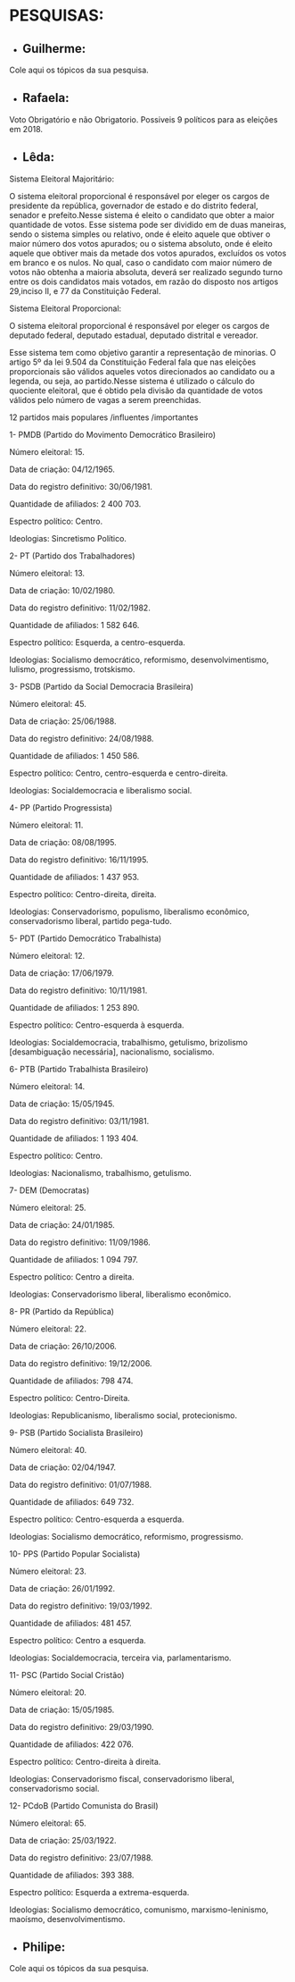 ﻿# PESQUISAS:

* ## **Guilherme**:

Cole aqui os tópicos da sua pesquisa.

* ## **Rafaela**:

Voto Obrigatório e não Obrigatorio. Possiveis 9 políticos para as eleições em 2018.

* ## **Lêda**:

Sistema Eleitoral Majoritário:

O sistema eleitoral proporcional é responsável por eleger os cargos de presidente da república, governador de estado e do distrito federal, 
senador e prefeito.Nesse sistema é eleito o candidato que obter a maior quantidade de votos.
Esse sistema pode ser dividido em de duas maneiras, sendo o sistema simples ou relativo, onde é eleito aquele que obtiver o maior número dos votos apurados; 
ou o sistema absoluto, onde é eleito aquele que obtiver mais da metade dos votos apurados, excluídos os votos em branco e os nulos. No qual, caso o candidato 
com maior número de votos não obtenha a maioria absoluta, deverá ser realizado segundo turno entre os dois candidatos mais votados, em razão do disposto nos artigos 29,inciso II, e 77 da Constituição Federal.

Sistema Eleitoral Proporcional:

O sistema eleitoral proporcional é responsável por eleger os cargos de deputado federal, deputado estadual, deputado distrital e vereador.

Esse sistema tem como objetivo garantir a representação de minorias. O artigo 5º da lei 9.504 da Constituição Federal fala que nas eleições proporcionais são válidos aqueles votos direcionados ao candidato ou a legenda, ou seja, ao partido.Nesse sistema é utilizado
o cálculo do quociente eleitoral, que é obtido pela divisão da quantidade de votos válidos pelo número de vagas a serem preenchidas.

12 partidos mais populares /influentes /importantes

1- PMDB (Partido do Movimento Democrático Brasileiro)


Número eleitoral: 15.

Data de criação: 04/12/1965.

Data do registro definitivo: 30/06/1981. 

Quantidade de afiliados: 2 400 703.

Espectro político: Centro.

Ideologias: Sincretismo Político.

2- PT (Partido dos Trabalhadores)


Número eleitoral: 13. 

Data de criação: 10/02/1980.

Data do registro definitivo: 11/02/1982. 

Quantidade de afiliados: 1 582 646.

Espectro político: Esquerda, a centro-esquerda.

Ideologias: Socialismo democrático, reformismo, desenvolvimentismo, lulismo, progressismo, trotskismo.

3- PSDB (Partido da Social Democracia Brasileira)


Número eleitoral: 45. 

Data de criação: 25/06/1988.

Data do registro definitivo: 24/08/1988.

Quantidade de afiliados: 1 450 586.

Espectro político: Centro, centro-esquerda e centro-direita.

Ideologias: Socialdemocracia e liberalismo social.


4- PP (Partido Progressista)


Número eleitoral: 11. 

Data de criação: 08/08/1995.

Data do registro definitivo: 16/11/1995.

Quantidade de afiliados: 1 437 953.

Espectro político: Centro-direita, direita.

Ideologias: Conservadorismo, populismo, liberalismo econômico, conservadorismo liberal, partido pega-tudo.

5- PDT (Partido Democrático Trabalhista)


Número eleitoral: 12. 

Data de criação: 17/06/1979.

Data do registro definitivo: 10/11/1981.

Quantidade de afiliados: 1 253 890.

Espectro político: Centro-esquerda à esquerda.

Ideologias: Socialdemocracia, trabalhismo, getulismo, brizolismo [desambiguação necessária], nacionalismo, socialismo. 

6- PTB (Partido Trabalhista Brasileiro)


Número eleitoral: 14.

Data de criação: 15/05/1945.

Data do registro definitivo: 03/11/1981. 

Quantidade de afiliados: 1 193 404.

Espectro político: Centro.

Ideologias: Nacionalismo, trabalhismo, getulismo.

7- DEM (Democratas)


Número eleitoral: 25. 

Data de criação: 24/01/1985.

Data do registro definitivo: 11/09/1986.

Quantidade de afiliados: 1 094 797.

Espectro político: Centro a direita.

Ideologias: Conservadorismo liberal, liberalismo econômico.

8- PR (Partido da República)


Número eleitoral: 22. 

Data de criação: 26/10/2006.

Data do registro definitivo: 19/12/2006. 

Quantidade de afiliados: 798 474.

Espectro político: Centro-Direita.

Ideologias: Republicanismo, liberalismo social, protecionismo.

9- PSB (Partido Socialista Brasileiro)


Número eleitoral: 40. 

Data de criação: 02/04/1947.

Data do registro definitivo: 01/07/1988. 

Quantidade de afiliados: 649 732.

Espectro político: Centro-esquerda a esquerda.

Ideologias: Socialismo democrático, reformismo, progressismo.

10- PPS (Partido Popular Socialista)


Número eleitoral: 23. 

Data de criação: 26/01/1992.

Data do registro definitivo: 19/03/1992.

Quantidade de afiliados: 481 457.

Espectro político: Centro a esquerda.

Ideologias: Socialdemocracia, terceira via, parlamentarismo.


11- PSC (Partido Social Cristão)


Número eleitoral: 20. 

Data de criação: 15/05/1985.

Data do registro definitivo: 29/03/1990. 

Quantidade de afiliados: 422 076.

Espectro político: Centro-direita à direita.

Ideologias: Conservadorismo fiscal, conservadorismo liberal, conservadorismo social. 

12- PCdoB (Partido Comunista do Brasil)


Número eleitoral: 65. 

Data de criação: 25/03/1922.

Data do registro definitivo: 23/07/1988. 

Quantidade de afiliados: 393 388.

Espectro político: Esquerda a extrema-esquerda.

Ideologias: Socialismo democrático, comunismo, marxismo-leninismo, maoísmo, desenvolvimentismo.


* ## **Philipe**:

Cole aqui os tópicos da sua pesquisa.
